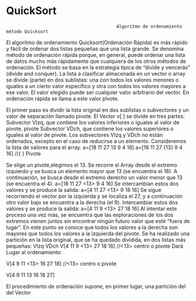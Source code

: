 # QuickSort
                                              Algoritmo de ordenamiento método Quicksort
                                            

El algoritmo de ordenamiento Quicksort(Ordenación Rápida) es más rápido y fácil de ordenar dos listas pequeñas que una lista grande. 
Se denomina método de ordenación rápida porque, en general, puede ordenar una lista de datos mucho más rápidamente que cualquiera
de los otros métodos de ordenación.
El método se basa en la estrategia típica de “divide y vencerás” (divide and conquer). La lista a clasificar almacenada
en un vector o array se divide (parte) en dos sublistas: una con todos los valores menores o iguales a un
cierto valor específico y otra con todos los valores mayores a ese valor. El valor elegido puede ser cualquier valor
arbitrario del vector. En ordenación rápida se llama a este valor pivote.

El primer paso es dividir la lista original en dos sublistas o subvectores y un valor de separación llamado pivote.
El Vector v[ ] se divide en tres partes:
Subvector VIzq, que contiene los valores inferiores o iguales al valor de pivote.
pivote
Subvector VDch, que contiene los valores superiores o iguales al valor de pivote.
Los subvectores VIzq y VDch no están ordenados, excepto en el caso de reducirse a un elemento.
Consideremos la lista de valores para el array.
 a=[18 11 27 13 9 4 16]
 a=[18 11 27 {13} 9 4 16] //{ } Pivote

Se elige un pivote,elegimos el  13. Se recorre el Array  desde el extremo izquierdo y se busca un elemento mayor que 13 (se
encuentra el 18). A continuación, se busca desde el extremo derecho un valor menor que 13 (se encuentra el 4).
a=[18 11 27 <13> 9 4 16]
Se intercambian estos dos valores y se produce la salida:
a=[4 11 27 <13> 9 18 16]
Se sigue recorriendo el vector por la izquierda y se localiza el 27, y a continuación otro valor bajo se encuentra a la derecha (el 9).
Intercambiar estos dos valores y se  produce la salida:
a=[4 11 9 <13> 27 18 16]
Al intentar este proceso una vez más, se encuentra que las exploraciones de los dos extremos vienen juntos sin encontrar
ningún futuro valor que esté “fuera de lugar”. En este punto se conoce que todos los valores a la derecha son mayores que 
todos los valores a la izquierda del pivote. Se ha realizado una partición en la lista original, que se ha quedado dividida,
en dos listas más pequeñas:
   VIzq         VDch
V[4 11 9 <13> 27 18 16] //<13> centro o pivote
Dará Lugar al ordenamiento:

V[4  9 11 <13> 16 27 18] //<13> centro o pivote

V[4 9 11 13 16 18 27]

El procedimiento de ordenación supone, en primer lugar, una partición del del Vector








